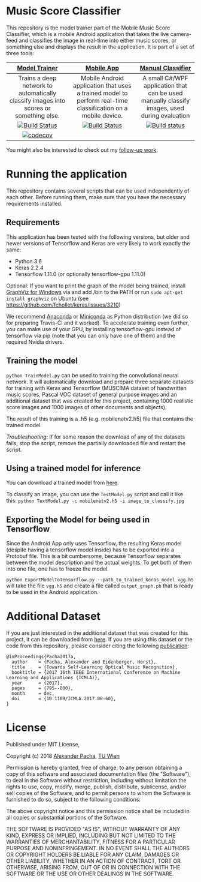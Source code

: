 # Music Score Classifier

This repository is the model trainer part of the Mobile Music Score Classifier, which is a mobile Android application that takes the live camera-feed and classifies the image in real-time into either music scores, or something else and displays the result in the application. It is part of a set of three tools:

|[Model Trainer](https://github.com/apacha/MusicScoreClassifier)|[Mobile App](https://github.com/apacha/MobileMusicScoreClassifier)|[Manual Classifier](https://github.com/apacha/ManualMusicScoreClassifier)|
|:----:|:-----:|:-----:|
|Trains a deep network to automatically classify images into scores or something else.|Mobile Android application that uses a trained model to perform real-time classification on a mobile device.|A small C#/WPF application that can be used manually classify images, used during evaluation|
|[![Build Status](https://travis-ci.org/apacha/MusicScoreClassifier.svg?branch=master)](https://travis-ci.org/apacha/MusicScoreClassifier)|[![Build Status](https://travis-ci.org/apacha/MobileMusicScoreClassifier.svg?branch=master)](https://travis-ci.org/apacha/MobileMusicScoreClassifier)|[![Build status](https://ci.appveyor.com/api/projects/status/4715vyioa98eje0k?svg=true)](https://ci.appveyor.com/project/apacha/manualmusicscoreclassifier)|
|[![codecov](https://codecov.io/gh/apacha/MusicScoreClassifier/branch/master/graph/badge.svg)](https://codecov.io/gh/apacha/MusicScoreClassifier)|||

You might also be interested to check out my [follow-up work](https://github.com/apacha/MusicSymbolClassifier).

# Running the application
This repository contains several scripts that can be used independently of each other. 
Before running them, make sure that you have the necessary requirements installed. 

## Requirements

This application has been tested with the following versions, but older and newer versions of Tensorflow and Keras are very likely to work exactly the same:

- Python 3.6
- Keras 2.2.4
- Tensorflow 1.11.0 (or optionally tensorflow-gpu 1.11.0)

Optional: If you want to print the graph of the model being trained, install [GraphViz for Windows](https://graphviz.gitlab.io/_pages/Download/Download_windows.html) via and add /bin to the PATH or run `sudo apt-get install graphviz` on Ubuntu (see https://github.com/fchollet/keras/issues/3210)

We recommend [Anaconda](https://www.continuum.io/downloads) or 
[Miniconda](https://conda.io/miniconda.html) as Python distribution (we did so for preparing Travis-CI and it worked). To accelerate training even further, you can make use of your GPU, by installing tensorflow-gpu instead of tensorflow
via pip (note that you can only have one of them) and the required Nvidia drivers. 

## Training the model

`python TrainModel.py` can be used to training the convolutional neural network. 
It will automatically download and prepare three separate datasets for training with
Keras and Tensorflow (MUSCIMA dataset of handwritten music scores, 
Pascal VOC dataset of general purpose images and an additional dataset that 
was created for this project, containing 1000 realistic score images and 1000 
images of other documents and objects). 

The result of this training is a .h5 (e.g. mobilenetv2.h5) file that contains the trained model.

_Troubleshooting_: If for some reason the download of any of the datasets fails, stop the script, remove the partially
downloaded file and restart the script.

## Using a trained model for inference
You can download a trained model from [here](https://github.com/apacha/MusicScoreClassifier/releases).

To classify an image, you can use the `TestModel.py` script and call it like this: `python TextModel.py -c mobilenetv2.h5 -i image_to_classify.jpg`

## Exporting the Model for being used in Tensorflow

Since the Android App only uses Tensorflow, the resulting Keras model (despite having a tensorflow model inside)
has to be exported into a Protobuf file. This is a bit cumbersome, because Tensorflow separates between
the model description and the actual weights. To get both of them into one file, one has to freeze the model.

`python ExportModelToTensorflow.py --path_to_trained_keras_model vgg.h5` will take the file `vgg.h5` and create
 a file called `output_graph.pb` that is ready to be used in the Android application.

# Additional Dataset
If you are just interested in the additional dataset that was created for this project,
it can be downloaded from [here](https://github.com/apacha/MusicScoreClassifier/releases/download/v1.0/MusicScoreClassificationDataset.zip).
If you are using this dataset or the code from this repository, please consider citing the following [publication](https://alexanderpacha.files.wordpress.com/2018/06/icmla-2017-paper-towards-self-learning-optical-music-recognition-published.pdf):

```text
@InProceedings{Pacha2017a,
  author    = {Pacha, Alexander and Eidenberger, Horst},
  title     = {Towards Self-Learning Optical Music Recognition},
  booktitle = {2017 16th IEEE International Conference on Machine Learning and Applications (ICMLA)},
  year      = {2017},
  pages     = {795--800},
  month     = dec,
  doi       = {10.1109/ICMLA.2017.00-60},
}
```

# License

Published under MIT License,

Copyright (c) 2018 [Alexander Pacha](http://alexanderpacha.com), [TU Wien](https://www.ims.tuwien.ac.at/people/alexander-pacha)

Permission is hereby granted, free of charge, to any person obtaining a copy
of this software and associated documentation files (the "Software"), to deal
in the Software without restriction, including without limitation the rights
to use, copy, modify, merge, publish, distribute, sublicense, and/or sell
copies of the Software, and to permit persons to whom the Software is
furnished to do so, subject to the following conditions:

The above copyright notice and this permission notice shall be included in all
copies or substantial portions of the Software.

THE SOFTWARE IS PROVIDED "AS IS", WITHOUT WARRANTY OF ANY KIND, EXPRESS OR
IMPLIED, INCLUDING BUT NOT LIMITED TO THE WARRANTIES OF MERCHANTABILITY,
FITNESS FOR A PARTICULAR PURPOSE AND NONINFRINGEMENT. IN NO EVENT SHALL THE
AUTHORS OR COPYRIGHT HOLDERS BE LIABLE FOR ANY CLAIM, DAMAGES OR OTHER
LIABILITY, WHETHER IN AN ACTION OF CONTRACT, TORT OR OTHERWISE, ARISING FROM,
OUT OF OR IN CONNECTION WITH THE SOFTWARE OR THE USE OR OTHER DEALINGS IN THE
SOFTWARE.
